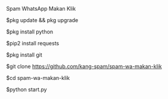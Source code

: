 Spam WhatsApp Makan Klik



$pkg update && pkg upgrade

$pkg install python

$pip2 install requests

$pkg install git

$git clone https://github.com/kang-spam/spam-wa-makan-klik

$cd spam-wa-makan-klik

$python start.py
